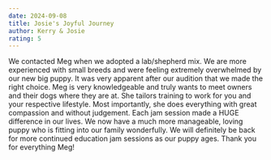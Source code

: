 ```yaml
---
date: 2024-09-08
title: Josie's Joyful Journey
author: Kerry & Josie
rating: 5
---
```

We contacted Meg when we adopted a lab/shepherd mix. We are more experienced with small breeds and were feeling extremely overwhelmed by our new big puppy. It was very apparent after our audition that we made the right choice. Meg is very knowledgeable and truly wants to meet owners and their dogs where they are at. She tailors training to work for you and your respective lifestyle. Most importantly, she does everything with great compassion and without judgement. Each jam session made a HUGE difference in our lives. We now have a much more manageable, loving puppy who is fitting into our family wonderfully. We will definitely be back for more continued education jam sessions as our puppy ages. Thank you for everything Meg!